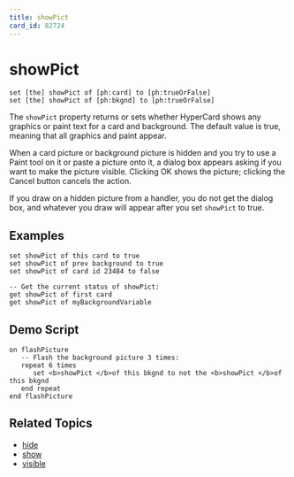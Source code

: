 ```yaml
---
title: showPict
card_id: 82724
---
```


# showPict

```
set [the] showPict of [ph:card] to [ph:trueOrFalse]
set [the] showPict of [ph:bkgnd] to [ph:trueOrFalse]
```

The `showPict` property returns or sets whether HyperCard shows any graphics or paint text for a card and background. The default value is true, meaning that all graphics and paint appear.

When a card picture or background picture is hidden and you try to use a Paint tool on it or paste a picture onto it, a dialog box appears asking if you want to make the picture visible. Clicking OK shows the picture; clicking the Cancel button cancels the action.

If you draw on a hidden picture from a handler, you do not get the dialog box, and whatever you draw will appear after you set `showPict` to true. 

## Examples

```
set showPict of this card to true
set showPict of prev background to true
set showPict of card id 23484 to false

-- Get the current status of showPict:
get showPict of first card
get showPict of myBackgroundVariable
```

## Demo Script

```
on flashPicture
   -- Flash the background picture 3 times:
   repeat 6 times
      set <b>showPict </b>of this bkgnd to not the <b>showPict </b>of this bkgnd
   end repeat
end flashPicture
```

## Related Topics

* [hide](/HyperTalkReference/commands/hide)
* [show](/HyperTalkReference/commands/show)
* [visible](/HyperTalkReference/properties/visible)
